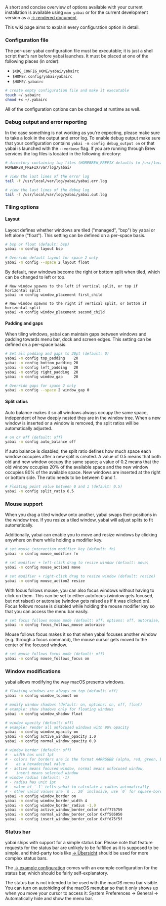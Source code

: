A short and concise overview of options available with your current installation is available using `man yabai` or for the current development version as a [&rightarrow;&nbsp;rendered document][docs-config].

This wiki page aims to explain every configuration option in detail. 

### Configuration file

The per-user yabai configuration file must be executable; it is just a shell script that's ran before yabai launches. It must be placed at one of the following places (in order):

 - `$XDG_CONFIG_HOME/yabai/yabairc`
 - `$HOME/.config/yabai/yabairc`
 - `$HOME/.yabairc`

```sh
# create empty configuration file and make it executable
touch ~/.yabairc
chmod +x ~/.yabairc
```

All of the configuration options can be changed at runtime as well.

### Debug output and error reporting

In the case something is not working as you're expecting, please make sure to take a look in the output and error log. To enable debug output make sure that your configuration contains `yabai -m config debug_output on` or that yabai is launched with the `--verbose` flag. If you are running through Brew services the log files is located in the following directory: 

```sh
# directory containing log files (HOMEBREW_PREFIX defaults to /usr/local unless you manually specified otherwise)
HOMEBREW_PREFIX/var/log/yabai/

# view the last lines of the error log 
tail -f /usr/local/var/log/yabai/yabai.err.log

# view the last lines of the debug log
tail -f /usr/local/var/log/yabai/yabai.out.log
```

### Tiling options

#### Layout

Layout defines whether windows are tiled ("managed", "bsp") by yabai or left alone ("float"). This setting can be defined on a per–space basis.

```sh
# bsp or float (default: bsp)
yabai -m config layout bsp

# Override default layout for space 2 only
yabai -m config --space 2 layout float
```

By default, new windows become the right or bottom split when tiled, which can be changed to left or top.

```
# New window spawns to the left if vertical split, or top if horizontal split
yabai -m config window_placement first_child

# New window spawns to the right if vertical split, or bottom if horizontal split
yabai -m config window_placement second_child
```

#### Padding and gaps

When tiling windows, yabai can maintain gaps between windows and padding towards menu bar, dock and screen edges. This setting can be defined on a per–space basis.

```sh
# Set all padding and gaps to 20pt (default: 0)
yabai -m config top_padding    20
yabai -m config bottom_padding 20
yabai -m config left_padding   20
yabai -m config right_padding  20
yabai -m config window_gap     20

# Override gaps for space 2 only
yabai -m config --space 2 window_gap 0
```

#### Split ratios

Auto balance makes it so all windows always occupy the same space, independent of how deeply nested they are in the window tree. When a new window is inserted or a window is removed, the split ratios will be automatically adjusted.

```sh
# on or off (default: off)
yabai -m config auto_balance off
```

If auto balance is disabled, the split ratio defines how much space each window occupies after a new split is created. A value of 0.5 means that both old and new window occupy the same space; a value of 0.2 means that the old window occupies 20% of the available space and the new window occupies 80% of the available space. New windows are inserted at the right or bottom side. The ratio needs to be between 0 and 1.

```sh
# Floating point value between 0 and 1 (default: 0.5)
yabai -m config split_ratio 0.5
```

### Mouse support

When you drag a tiled window onto another, yabai swaps their positions in the window tree. If you resize a tiled window, yabai will adjust splits to fit automatically.

Additionally, yabai can enable you to move and resize windows by clicking anywhere on them while holding a modifier key.

```sh
# set mouse interaction modifier key (default: fn)
yabai -m config mouse_modifier fn

# set modifier + left-click drag to resize window (default: move)
yabai -m config mouse_action1 move

# set modifier + right-click drag to resize window (default: resize)
yabai -m config mouse_action2 resize
```

With focus follows mouse, you can also focus windows without having to click on them. This can be set to either autofocus (window gets focused, but not raised) or autoraise (window gets raised as if it was clicked on). Focus follows mouse is disabled while holding the mouse modifier key so that you can access the menu bar easily.

```sh
# set focus follows mouse mode (default: off, options: off, autoraise, autofocus)
yabai -m config focus_follows_mouse autoraise
```

Mouse follows focus makes it so that when yabai focuses another window (e.g. through a focus command), the mouse cursor gets moved to the center of the focused window.

```sh
# set mouse follows focus mode (default: off)
yabai -m config mouse_follows_focus on
```

### Window modifications

yabai allows modifying the way macOS presents windows. 

```sh
# floating windows are always on top (default: off)
yabai -m config window_topmost on

# modify window shadows (default: on, options: on, off, float)
# example: show shadows only for floating windows
yabai -m config window_shadow float

# window opacity (default: off)
# example: render all unfocused windows with 90% opacity
yabai -m config window_opacity on
yabai -m config active_window_opacity 1.0
yabai -m config normal_window_opacity 0.9

# window border (default: off)
# - width has unit 1pt
# - colors for borders are in the format AARRGGBB (alpha, red, green, blue) 
#    as a hexadecimal value
# - active means focused window, normal means unfocused window, 
#    insert means selected window
# window radius (default: -1)
# - radius has unit 1pt
# - value of `-1` tells yabai to calculate a radius automatically
# - other valid values are `0 .. 20` inclusive, use `0` for square-borders and anything above (up to 20) for rounded.
yabai -m config window_border on
yabai -m config window_border_width 4
yabai -m config window_border_radius -1.0
yabai -m config active_window_border_color 0xff775759
yabai -m config normal_window_border_color 0xff505050
yabai -m config insert_window_border_color 0xffd75f5f
```

### Status bar

yabai ships with support for a simple status bar. Please note that feature requests for the status bar are unlikely to be fulfilled as it is supposed to be simple, and third-party tools like [&rightarrow;&nbsp;Übersicht][gh-uebersicht] should be used for more complex status bars.

The [&rightarrow;&nbsp;example configuration][example-config] comes with an example configuration for the status bar, which should be fairly self-explanatory.

The status bar is not intended to be used with the macOS menu bar visible. You can turn on autohiding of the macOS menubar so that it only shows up when you move your cursor to access it: System Preferences -> General -> Automatically hide and show the menu bar.

[docs-config]: https://github.com/koekeishiya/yabai/blob/master/doc/yabai.asciidoc#config
[gh-uebersicht]: https://github.com/felixhageloh/uebersicht
[example-config]: https://github.com/koekeishiya/yabai/blob/master/examples/yabairc